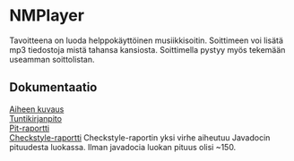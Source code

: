 # NMPlayer

Tavoitteena on luoda helppokäyttöinen musiikkisoitin. Soittimeen voi lisätä mp3 tiedostoja mistä tahansa kansiosta.
Soittimella pystyy myös tekemään useamman soittolistan.


## Dokumentaatio
[Aiheen kuvaus](dokumentaatio/aiheenKuvausJaRakenne.md)  
[Tuntikirjanpito](dokumentaatio/tuntikirjanpito.md)  
[Pit-raportti](https://htmlpreview.github.io/?https://github.com/Rsl1122/NMPlayer/blob/master/dokumentaatio/pit/index.html)  
[Checkstyle-raportti](https://htmlpreview.github.io/?https://github.com/Rsl1122/NMPlayer/blob/master/dokumentaatio/checkstyle/checkstyle.html)
Checkstyle-raportin yksi virhe aiheutuu Javadocin pituudesta luokassa. Ilman javadocia luokan pituus olisi ~150.
